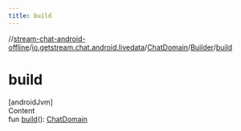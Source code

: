 ```yaml
---
title: build
---
```

//[stream-chat-android-offline](../../../../index.md)/[io.getstream.chat.android.livedata](../../index.md)/[ChatDomain](../index.md)/[Builder](index.md)/[build](build.md)



# build  
[androidJvm]  
Content  
fun [build](build.md)(): [ChatDomain](../index.md)  



